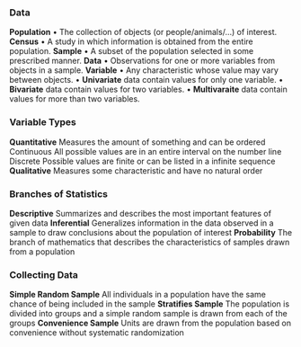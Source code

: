 ### Data
**Population** 
	• The collection of objects (or people/animals/…) of interest.
**Census** 
	• A study in which information is obtained from the entire population.
**Sample** 
	• A subset of the population selected in some prescribed manner.
**Data** 
	• Observations for one or more variables from objects in a sample. 
**Variable** 
	• Any characteristic whose value may vary between objects. 
	• **Univariate** data contain values for only one variable. 
	• **Bivariate** data contain values for two variables. 
	• **Multivaraite** data contain values for more than two variables.

### Variable Types
**Quantitative**
	Measures the amount of something and can be ordered
		Continuous
			All possible values are in an entire interval on the number line
		Discrete
			Possible values are finite or can be listed in a infinite sequence
**Qualitative**
	Measures some characteristic and have no natural order

### Branches of Statistics
**Descriptive**
	Summarizes and describes the most important features of given data
**Inferential**
	Generalizes information in the data observed in a sample to draw conclusions about the population of interest
**Probability**
	The branch of mathematics that describes the characteristics of samples drawn from a population

### Collecting Data
**Simple Random Sample**
	All individuals in a population have the same chance of being included in the sample
**Stratifies Sample**
	The population is divided into groups and a simple random sample is drawn from each of the groups
**Convenience Sample**
	Units are drawn from the population based on convenience without systematic randomization
